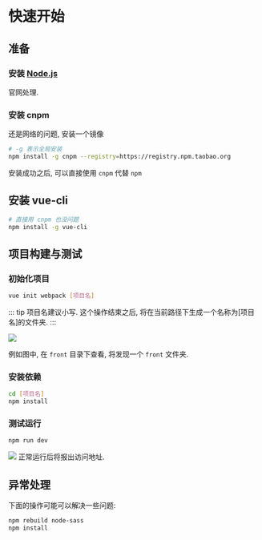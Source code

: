 # 快速开始

## 准备

### 安装 [Node.js](https://nodejs.org/en/)

官网处理.

### 安装 cnpm

还是网络的问题, 安装一个镜像

``` sh
# -g 表示全局安装
npm install -g cnpm --registry=https://registry.npm.taobao.org
```
安装成功之后, 可以直接使用 `cnpm` 代替 `npm`

## 安装 vue-cli

``` sh
# 直接用 cnpm 也没问题
npm install -g vue-cli 
```

## 项目构建与测试



### 初始化项目

``` sh
vue init webpack [项目名]
```

::: tip
项目名建议小写. 这个操作结束之后, 将在当前路径下生成一个名称为[项目名]的文件夹. 
:::

![](/note/img/2020-01-02-20-40-12.png)

例如图中, 在 `front` 目录下查看, 将发现一个 `front` 文件夹.


### 安装依赖
``` sh
cd [项目名]
npm install
```

### 测试运行

``` sh
npm run dev
```
![](/note/img/2020-01-02-20-56-49.png)
正常运行后将报出访问地址. 

## 异常处理

下面的操作可能可以解决一些问题:
``` sh
npm rebuild node-sass
npm install
```
